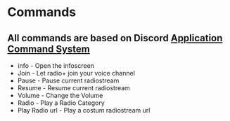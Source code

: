 # Commands

## All commands are based on Discord [Application Command System](https://support.discord.com/hc/de/articles/1500000368501-Slash-Commands-FAQ)

   - info - Open the infoscreen
   - Join - Let radio+ join your voice channel
   - Pause - Pause current radiostream
   - Resume - Resume current radiostream
   - Volume - Change the Volume
   - Radio - Play a Radio Category
   - Play Radio url - Play a costum radiostream url
